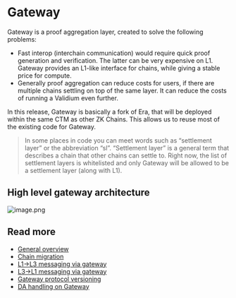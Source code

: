 # Gateway

Gateway is a proof aggregation layer, created to solve the following problems:

- Fast interop (interchain communication) would require quick proof generation and verification. The latter can be very expensive on L1. Gateway provides an L1-like interface for chains, while giving a stable price for compute.
- Generally proof aggregation can reduce costs for users, if there are multiple chains settling on top of the same layer. It can reduce the costs of running a Validium even further.

In this release, Gateway is basically a fork of Era, that will be deployed within the same CTM as other ZK Chains. This allows us to reuse most of the existing code for Gateway. 

> In some places in code you can meet words such as “settlement layer” or the abbreviation “sl”. “Settlement layer” is a general term that describes a chain that other chains can settle to. Right now, the list of settlement layers is whitelisted and only Gateway will be allowed to be a settlement layer (along with L1).
> 

## High level gateway architecture

![image.png](https://prod-files-secure.s3.us-west-2.amazonaws.com/703ee435-9e35-441a-b595-a8f42972ac1a/e990dbe7-1f05-41c2-b2a8-93781f7b6c25/image.png)

## Read more

- [General overview](overview.md)
- [Chain migration](chain_migration.md)
- [L1->L3 messaging via gateway](messaging_via_gateway.md)
- [L3->L1 messaging via gateway](nested_l3_l1_messaging.md)
- [Gateway protocol versioning](gateway_protocol_upgrades.md)
- [DA handling on Gateway](gateway_da.md)
